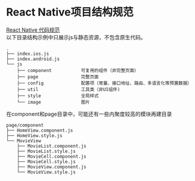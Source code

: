 # React Native项目结构规范

[React Native 代码规范](https://github.com/sunnylqm/react-native-coding-style)  
以下目录结构示例中只展示js与静态资源，不包含原生代码。

```
.
├── index.ios.js
├── index.android.js
└── js
    ├── component  			可复用的组件（非完整页面）
    ├── page       			完整页面
    ├── config 				配置项（常量、接口地址、路由、多语言化等预置数据）
    ├── util				工具类（非UI组件)
    ├── style				全局样式
    └── image				图片
```

在component和page目录中，可能还有一些内聚度较高的模块再建目录

```
page/component
├── HomeView.component.js
├── HomeView.style.js
└── MovieView
    ├── MovieList.component.js  		
    ├── MovieList.style.js       	
    ├── MovieCell.component.js 			
    ├── MovieCell.style.js				
    ├── MovieView.component.js			
    └── MovieView.style.js				
```
